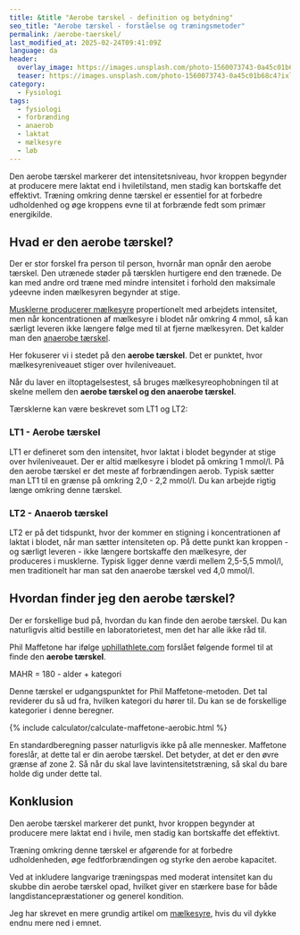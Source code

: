 ```yaml
---
title: &title "Aerobe tærskel - definition og betydning"
seo_title: "Aerobe tærskel - forståelse og træningsmetoder"
permalink: /aerobe-taerskel/
last_modified_at: 2025-02-24T09:41:09Z
language: da
header:
  overlay_image: https://images.unsplash.com/photo-1560073743-0a45c01b68c4?ixlib=rb-1.2.1&ixid=eyJhcHBfaWQiOjEyMDd9&auto=format&fit=crop&h=630&w=1200&q=10
  teaser: https://images.unsplash.com/photo-1560073743-0a45c01b68c4?ixlib=rb-1.2.1&ixid=eyJhcHBfaWQiOjEyMDd9&auto=format&fit=crop&h=300&w=400&q=10
category:
  - Fysiologi
tags:
  - fysiologi
  - forbrænding
  - anaerob
  - laktat
  - mælkesyre
  - løb
---
```


Den aerobe tærskel markerer det intensitetsniveau, hvor kroppen begynder at producere mere laktat end i hviletilstand, men stadig kan bortskaffe det effektivt. Træning omkring denne tærskel er essentiel for at forbedre udholdenhed og øge kroppens evne til at forbrænde fedt som primær energikilde.

## Hvad er den aerobe tærskel?

Der er stor forskel fra person til person, hvornår man opnår den aerobe tærskel. Den utrænede støder på tærsklen hurtigere end den trænede. De kan med andre ord træne med mindre intensitet i forhold den maksimale ydeevne inden mælkesyren begynder at stige.

[Musklerne producerer mælkesyre](/maelkesyre-traening/) propertionelt med arbejdets intensitet, men når koncentrationen af mælkesyre i blodet når omkring 4 mmol, så kan særligt leveren ikke længere følge med til at fjerne mælkesyren. Det kalder man den [anaerobe tærskel](/anaerobe-taerskel/).

Her fokuserer vi i stedet på den **aerobe tærskel**. Det er punktet, hvor mælkesyreniveauet stiger over hvileniveauet.

Når du laver en iltoptagelsestest, så bruges mælkesyreophobningen til at skelne mellem den **aerobe tærskel og den anaerobe tærskel**.

Tærsklerne kan være beskrevet som LT1 og LT2:

### LT1 - Aerobe tærskel

LT1 er defineret som den intensitet, hvor laktat i blodet begynder at stige over hvileniveauet. Der er altid mælkesyre i blodet på omkring 1 mmol/l. På den aerobe tærskel er det meste af forbrændingen aerob. Typisk sætter man LT1 til en grænse på omkring 2,0 - 2,2 mmol/l. Du kan arbejde rigtig længe omkring denne tærskel.

### LT2 - Anaerob tærskel

LT2 er på det tidspunkt, hvor der kommer en stigning i koncentrationen af laktat i blodet, når man sætter intensiteten op. På dette punkt kan kroppen - og særligt leveren - ikke længere bortskaffe den mælkesyre, der produceres i musklerne. Typisk ligger denne værdi mellem 2,5-5,5 mmol/l, men traditionelt har man sat den anaerobe tærskel ved 4,0 mmol/l.

## Hvordan finder jeg den aerobe tærskel?

Der er forskellige bud på, hvordan du kan finde den aerobe tærskel. Du kan naturligvis altid bestille en laboratorietest, men det har alle ikke råd til.

Phil Maffetone har ifølge [uphillathlete.com](https://uphillathlete.com/aerobic-anaerobic-threshold-self-assessment/) forslået følgende formel til at finde den **aerobe tærskel**.

MAHR = 180 - alder + kategori

Denne tærskel er udgangspunktet for Phil Maffetone-metoden. Det tal reviderer du så ud fra, hvilken kategori du hører til. Du kan se de forskellige kategorier i denne beregner.

{% include calculator/calculate-maffetone-aerobic.html %}

En standardberegning passer naturligvis ikke på alle mennesker. Maffetone foreslår, at dette tal er din aerobe tærskel. Det betyder, at det er den øvre grænse af zone 2. Så når du skal lave lavintensitetstræning, så skal du bare holde dig under dette tal.

## Konklusion

Den aerobe tærskel markerer det punkt, hvor kroppen begynder at producere mere laktat end i hvile, men stadig kan bortskaffe det effektivt.

Træning omkring denne tærskel er afgørende for at forbedre udholdenheden, øge fedtforbrændingen og styrke den aerobe kapacitet.

Ved at inkludere langvarige træningspas med moderat intensitet kan du skubbe din aerobe tærskel opad, hvilket giver en stærkere base for både langdistancepræstationer og generel kondition.

Jeg har skrevet en mere grundig artikel om [mælkesyre](/maelkesyre-traening/), hvis du vil dykke endnu mere ned i emnet.
